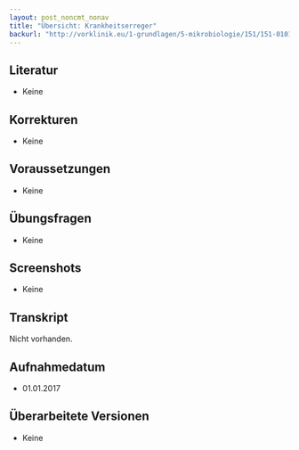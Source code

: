 ```yaml
---
layout: post_noncmt_nonav
title: "Übersicht: Krankheitserreger"
backurl: "http://vorklinik.eu/1-grundlagen/5-mikrobiologie/151/151-0101a-uebersicht-krankheitserreger"
---
```


## Literatur

- Keine

## Korrekturen

- Keine

## Voraussetzungen

- Keine

## Übungsfragen

- Keine

## Screenshots

- Keine

## Transkript

Nicht vorhanden.

## Aufnahmedatum
- 01.01.2017

## Überarbeitete Versionen

- Keine

